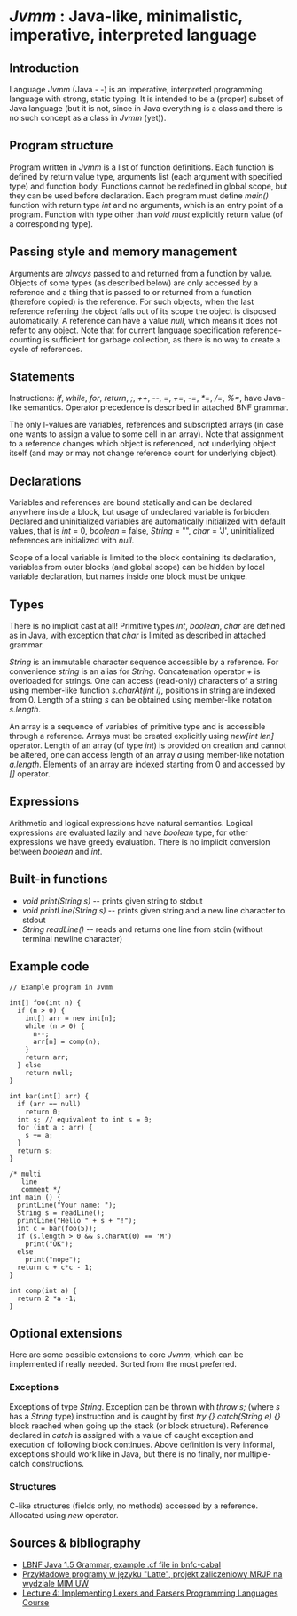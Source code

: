 *Jvmm* : Java-like, minimalistic, imperative, interpreted language
==================================================================

Introduction
------------
Language *Jvmm* (Java - -) is an imperative, interpreted programming language
with strong, static typing. It is intended to be a (proper) subset of Java
language (but it is not, since in Java everything is a class and there is no
such concept as a class in *Jvmm* (yet)).

Program structure
-----------------
Program written in *Jvmm* is a list of function definitions. Each function is
defined by return value type, arguments list (each argument with specified
type) and function body. Functions cannot be redefined in global scope, but
they can be used before declaration. Each program must define _main()_ function
with return type _int_ and no arguments, which is an entry point of a program.
Function with type other than _void_ *must* explicitly return value (of a
corresponding type).

Passing style and memory management
-----------------------------------
Arguments are *always* passed to and returned from a function by value.
Objects of some types (as described below) are only accessed by a reference
and a thing that is passed to or returned from a function (therefore copied) is
the reference. For such objects, when the last reference referring the object
falls out of its scope the object is disposed automatically.
A reference can have a value _null_, which means it does not refer to any object.
Note that for current language specification reference-counting is sufficient
for garbage collection, as there is no way to create a cycle of references.

Statements
----------
Instructions: _if_, _while_, _for_, _return_, _;_, _++_, _--_, _=_, _+=_, _-=_,
_*=_, _/=_, _%=_, have Java-like semantics. Operator precedence is described in
attached BNF grammar.

The only l-values are variables, references and subscripted arrays (in case one
wants to assign a value to some cell in an array). Note that assignment to a
reference changes which object is referenced, not underlying object itself (and
may or may not change reference count for underlying object).

Declarations
------------
Variables and references are bound statically and can be declared anywhere
inside a block, but usage of undeclared variable is forbidden. Declared and
uninitialized variables are automatically initialized with default values, that
is _int_ = 0, _boolean_ = false, _String_ = "", _char_ = 'J', uninitialized
references are initialized with _null_.

Scope of a local variable is limited to the block containing its declaration,
variables from outer blocks (and global scope) can be hidden by local variable
declaration, but names inside one block must be unique.

Types
-----
There is no implicit cast at all! Primitive types _int_, _boolean_, _char_ are
defined as in Java, with exception that _char_ is limited as described in
attached grammar.

_String_ is an immutable character sequence accessible by a reference.
For convenience _string_ is an alias for _String_. Concatenation operator _+_
is overloaded for strings. One can access (read-only) characters of a string
using member-like function _s.charAt(int i)_, positions in string are indexed
from 0. Length of a string _s_ can be obtained using member-like notation
_s.length_.

An array is a sequence of variables of primitive type and is accessible through
a reference. Arrays must be created explicitly using _new[int len]_ operator.
Length of an array (of type _int_) is provided on creation and cannot be
altered, one can access length of an array _a_ using member-like notation
_a.length_. Elements of an array are indexed starting from 0 and accessed by
_[]_ operator.

Expressions
-----------
Arithmetic and logical expressions have natural semantics. Logical expressions
are evaluated lazily and have _boolean_ type, for other expressions we have
greedy evaluation. There is no implicit conversion between _boolean_ and _int_.

Built-in functions
------------------
- _void print(String s)_ -- prints given string to stdout
- _void printLine(String s)_ -- prints given string and a new line character to stdout
- _String readLine()_ -- reads and returns one line from stdin (without terminal newline character)

Example code
------------

```{.java}
// Example program in Jvmm

int[] foo(int n) {
  if (n > 0) {
    int[] arr = new int[n];
    while (n > 0) {
      n--;
      arr[n] = comp(n);
    }
    return arr;
  } else
    return null;
}

int bar(int[] arr) {
  if (arr == null)
    return 0;
  int s; // equivalent to int s = 0;
  for (int a : arr) {
    s += a;
  }
  return s;
}

/* multi
   line
   comment */
int main () {
  printLine("Your name: ");
  String s = readLine();
  printLine("Hello " + s + "!");
  int c = bar(foo(5));
  if (s.length > 0 && s.charAt(0) == 'M')
    print("OK");
  else
    print("nope");
  return c + c*c - 1;
}

int comp(int a) {
  return 2 *a -1;
}
```

Optional extensions
-------------------
Here are some possible extensions to core *Jvmm*, which can be implemented if
really needed. Sorted from the most preferred.

### Exceptions
Exceptions of type _String_. Exception can be thrown with _throw s;_ (where _s_
has a _String_ type) instruction and is caught by first _try {} catch(String e)
{}_ block reached when going up the stack (or block structure). Reference
declared in _catch_ is assigned with a value of caught exception and execution
of following block continues. Above definition is very informal, exceptions
should work like in Java, but there is no finally, nor multiple-catch
constructions.

### Structures
C-like structures (fields only, no methods) accessed by a reference. Allocated
using _new_ operator.

Sources & bibliography
----------------------
- [LBNF Java 1.5 Grammar, example .cf file in
  bnfc-cabal](https://bnfc-cabal.googlecode.com/svn-history/r2/trunk/Examples/java.cf)
- [Przykładowe programy w języku "Latte", projekt zaliczeniowy MRJP na wydziale
  MIM UW](http://www.mimuw.edu.pl/~ben/Zajecia/Mrj2012/Latte/)
- [Lecture 4: Implementing Lexers and Parsers Programming Languages
  Course](http://www.cse.chalmers.se/edu/year/2011/course/TIN321/lectures/proglang-04.html)

